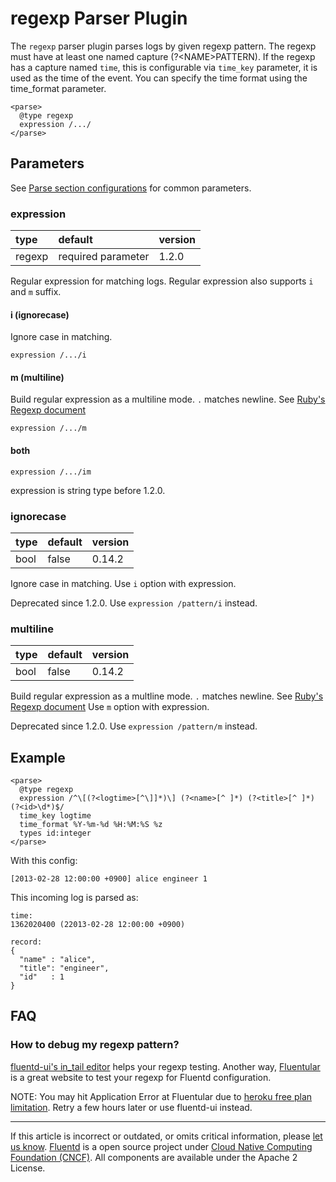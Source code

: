# regexp Parser Plugin

The `regexp` parser plugin parses logs by given regexp pattern. The
regexp must have at least one named capture (?\<NAME\>PATTERN). If the
regexp has a capture named `time`, this is configurable via `time_key`
parameter, it is used as the time of the event. You can specify the time
format using the time\_format parameter.

``` {.CodeRay}
<parse>
  @type regexp
  expression /.../
</parse>
```


## Parameters

See [Parse section configurations](/configuration/parse-section.md) for common parameters.


### expression

| type   | default            | version |
|:-------|:-------------------|:--------|
| regexp | required parameter | 1.2.0   |

Regular expression for matching logs. Regular expression also supports
`i` and `m` suffix.

#### i (ignorecase)

Ignore case in matching.

    expression /.../i

#### m (multiline)

Build regular expression as a multiline mode. `.` matches newline. See
[Ruby's Regexp document](https://ruby-doc.org/core-2.4.1/Regexp.html#class-Regexp-label-Options)

    expression /.../m

#### both

    expression /.../im
 
expression is string type before 1.2.0.


### ignorecase

| type | default | version |
|:-----|:--------|:--------|
| bool | false   | 0.14.2  |

Ignore case in matching. Use `i` option with expression.

Deprecated since 1.2.0. Use `expression /pattern/i` instead.


### multiline

| type | default | version |
|:-----|:--------|:--------|
| bool | false   | 0.14.2  |

Build regular expression as a multline mode. `.` matches newline. See
[Ruby's Regexp document](https://ruby-doc.org/core-2.4.1/Regexp.html#class-Regexp-label-Options)
Use `m` option with expression.

Deprecated since 1.2.0. Use `expression /pattern/m` instead.


## Example

``` {.CodeRay}
<parse>
  @type regexp
  expression /^\[(?<logtime>[^\]]*)\] (?<name>[^ ]*) (?<title>[^ ]*) (?<id>\d*)$/
  time_key logtime
  time_format %Y-%m-%d %H:%M:%S %z
  types id:integer
</parse>
```

With this config:

``` {.CodeRay}
[2013-02-28 12:00:00 +0900] alice engineer 1
```

This incoming log is parsed as:

``` {.CodeRay}
time:
1362020400 (22013-02-28 12:00:00 +0900)

record:
{
  "name" : "alice",
  "title": "engineer",
  "id"   : 1
}
```


## FAQ


### How to debug my regexp pattern?

[fluentd-ui's in\_tail editor](/deployment/fluentd-ui.md/#intail-setting)
helps your regexp testing. Another way,
[Fluentular](http://fluentular.herokuapp.com/) is a great website to
test your regexp for Fluentd configuration.

NOTE: You may hit Application Error at Fluentular due to [heroku free plan limitation](https://www.heroku.com/pricing). Retry a few hours
later or use fluentd-ui instead.


------------------------------------------------------------------------

If this article is incorrect or outdated, or omits critical information, please [let us know](https://github.com/fluent/fluentd-docs/issues?state=open).
[Fluentd](http://www.fluentd.org/) is a open source project under [Cloud Native Computing Foundation (CNCF)](https://cncf.io/). All components are available under the Apache 2 License.
